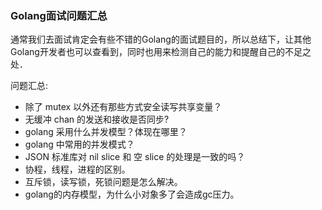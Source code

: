 ### Golang面试问题汇总

通常我们去面试肯定会有些不错的Golang的面试题目的，所以总结下，让其他Golang开发者也可以查看到，同时也用来检测自己的能力和提醒自己的不足之处．

问题汇总:
* 除了 mutex 以外还有那些方式安全读写共享变量？
* 无缓冲 chan 的发送和接收是否同步?
* golang 采用什么并发模型？体现在哪里？
* golang 中常用的并发模式？
* JSON 标准库对 nil slice 和 空 slice 的处理是一致的吗？　
* 协程，线程，进程的区别。
* 互斥锁，读写锁，死锁问题是怎么解决。
* golang的内存模型，为什么小对象多了会造成gc压力。
